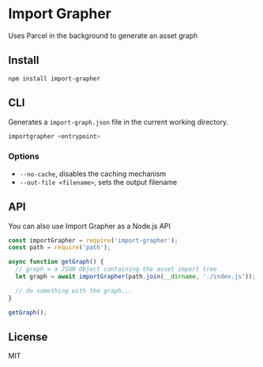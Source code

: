 # Import Grapher

Uses Parcel in the background to generate an asset graph

## Install

```
npm install import-grapher
```

## CLI

Generates a `import-graph.json` file in the current working directory.

```bash
importgrapher <entrypoint>
```

### Options

- `--no-cache`, disables the caching mechanism
- `--out-file <filename>`, sets the output filename

## API

You can also use Import Grapher as a Node.js API

```Javascript
const importGrapher = require('import-grapher');
const path = require('path');

async function getGraph() {
  // graph = a JSON Object containing the asset import tree
  let graph = await importGrapher(path.join(__dirname, './index.js'));

  // do something with the graph...
}

getGraph();
```

## License

MIT